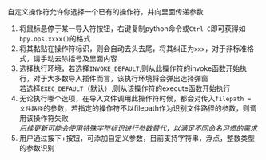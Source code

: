 自定义操作符允许你选择一个已有的操作符，并向里面传递参数

1. 将鼠标悬停于某一导入符按钮，右键复制python命令或`Ctrl C`即可获得如`bpy.ops.xxxx()`的格式
2. 将其黏贴在操作符标识，则会自动去头去尾，将其纠正为`xxx`，对于非标准格式，请手动去除括号及里面内容
3. 选择执行环境，若选择`INVOKE_DEFAULT`,则从此操作符的invoke函数开始执行，对于大多数导入插件而言，该执行环境将会弹出选择弹窗<br>
若选择`EXEC_DEFAULT`（默认）,则从该操作符的execute函数开始执行
4. 无论执行哪个选项，在导入文件调用此操作符时候，都会对传入`filepath = 文件路径`的参数，若指定的操作符不以filepath作为识别文件路径的参数，则调用该操作符失败<br>
*后续更新可能会使用特殊字符标识进行参数替代，以满足不同命名习惯的需求*
5. 用户通过按下+按钮，可添加自定义参数，目前支持字符串，浮点，整数类型的参数识别